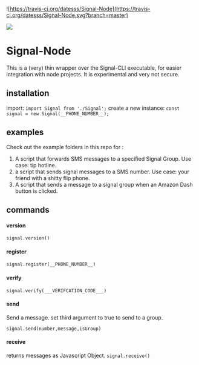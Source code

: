![https://travis-ci.org/datesss/Signal-Node](https://travis-ci.org/datesss/Signal-Node.svg?branch=master)

![](../master/readme.jpg)

# Signal-Node
This is a (very) thin wrapper over the Signal-CLI executable, for easier integration with node projects. It is experimental and very not secure.

## installation
import:
`import Signal from './Signal';`
create a new instance:
`const signal = new Signal(__PHONE_NUMBER__);`

## examples
Check out the example folders in this repo for :
1. A script that forwards SMS messages to a specified Signal Group. Use case: tip hotline.
2. a script that sends signal messages to a SMS number. Use case: your friend with a shitty flip phone.
3. A script that sends a message to a signal group when an Amazon Dash button is clicked.

## commands

#### version
`signal.version()`
#### register
`signal.register(__PHONE_NUMBER__)`
#### verify
`signal.verify(___VERIFCATION_CODE___)`
#### send
Send a message. set third argument to true to send to a group.

`signal.send(number,message,isGroup)`
#### receive
returns messages as Javascript Object.
`signal.receive()`
